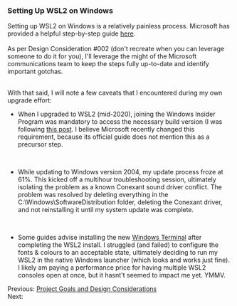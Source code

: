 ### Setting Up WSL2 on Windows
Setting up WSL2 on Windows is a relatively painless process. 
Microsoft has provided a helpful step-by-step guide [here](https://docs.microsoft.com/en-us/windows/wsl/install-win10).
<br><br>As per Design Consideration #002 (don't recreate when you can leverage someone to do it for you), I'll leverage the might of the Microsoft communications team to keep the steps fully up-to-date and identify important gotchas.

<br>With that said, I will note a few caveats that I encountered during my own upgrade effort:
<ul>
  <li>When I upgraded to WSL2 (mid-2020), joining the Windows Insider Program was mandatory to access the necessary build version 
    (I was following <a href="https://char.gd/blog/2019/windows-web-dev-with-wsl2">this post</a>. I believe Microsoft recently changed this requirement, because its official guide does not mention this as a precursor step.</li>
  
  <br><li>While updating to Windows version 2004, my update process froze at 61%. This kicked off a multihour troubleshooting session, ultimately isolating the problem as a known Conexant sound driver conflict. The problem was resolved by deleting everything in the C:\Windows\SoftwareDistribution folder, deleting the Conexant driver, and not reinstalling it until my system update was complete.</li>
  
  <br><li>Some guides advise installing the new <a href="https://www.microsoft.com/en-ca/p/windows-terminal/9n0dx20hk701">Windows Terminal</a> after 
  completing the WSL2 install. I struggled (and failed) to configure the fonts & colours to an acceptable state, ultimately deciding to run my WSL2 in the native Windows launcher (which looks and works just fine). <br>I likely am paying a performance price for having multiple WSL2 consoles open at once, but it hasnt't seemed to impact me yet. YMMV. </li>
</ul>
    

Previous: [Project Goals and Design Considerations](./02-project-goals-and-design-considerations.html)<br>
Next: 
